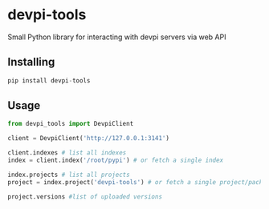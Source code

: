 # devpi-tools
Small Python library for interacting with devpi servers via web API

## Installing 

```python
pip install devpi-tools
```

## Usage

```python
from devpi_tools import DevpiClient

client = DevpiClient('http://127.0.0.1:3141')

client.indexes # list all indexes
index = client.index('/root/pypi') # or fetch a single index

index.projects # list all projects
project = index.project('devpi-tools') # or fetch a single project/package by name

project.versions #list of uploaded versions
```
